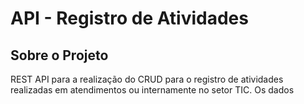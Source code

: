 # API - Registro de Atividades

## Sobre o Projeto
REST API para a realização do CRUD para o registro de atividades realizadas em atendimentos ou internamente no setor TIC. Os dados  
